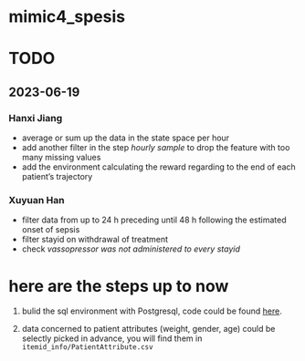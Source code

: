 mimic4_spesis
===============

# TODO

## 2023-06-19

### Hanxi Jiang 

 - average or sum up the data in the state space per hour
 - add another filter in the step *hourly sample* to drop the feature with too many missing values
 - add the environment calculating the reward regarding to the end of each patient’s trajectory

### Xuyuan Han 

 - filter data from up to 24 h preceding until 48 h following the estimated onset of sepsis
 - filter stayid on withdrawal of treatment
 - check *vassopressor was not administered to every stayid*

# here are the steps up to now

1. bulid the sql environment with Postgresql, code could be found [here](https://github.com/MIT-LCP/mimic-code/tree/main/mimic-iv/buildmimic/mysql).

2. data concerned to patient attributes (weight, gender, age) could be selectly picked in advance, you will find them in `itemid_info/PatientAttribute.csv`

